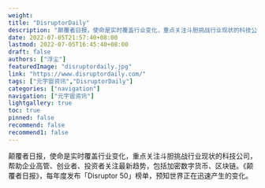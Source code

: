 ```yaml
---
weight: 
title: "DisruptorDaily"
description: "颠覆者日报，使命是实时覆盖行业变化，重点关注斗胆挑战行业现状的科技公司，帮助企业高管、创业者、投资者关注最新趋势，包括加密数字货币、区块链"
date: 2022-07-05T21:57:40+08:00
lastmod: 2022-07-05T16:45:40+08:00
draft: false
authors: ["浮尘"]
featuredImage: "disruptordaily.jpg"
link: "https://www.disruptordaily.com/"
tags: ["元宇宙资讯","DisruptorDaily"]
categories: ["navigation"]
navigation: ["元宇宙资讯"]
lightgallery: true
toc: true
pinned: false
recommend: false
recommend1: false
---
```

颠覆者日报，使命是实时覆盖行业变化，重点关注斗胆挑战行业现状的科技公司，帮助企业高管、创业者、投资者关注最新趋势，包括加密数字货币、区块链。《颠覆者日报》，每年度发布「Disruptor 50」榜单，预知世界正在迅速产生的变化。